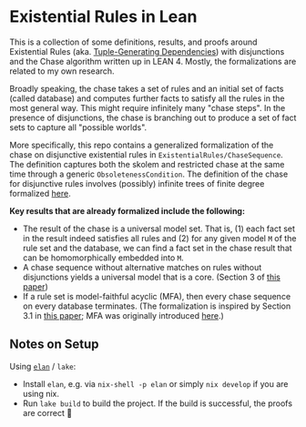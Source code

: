 # Existential Rules in Lean

This is a collection of some definitions, results, and proofs around
Existential Rules (aka. [Tuple-Generating Dependencies](https://en.wikipedia.org/wiki/Tuple-generating_dependency)) with disjunctions
and the Chase algorithm
written up in LEAN 4.
Mostly, the formalizations are related to my own research.

Broadly speaking, the chase takes a set of rules and an initial set of facts (called database) and computes further facts to satisfy all the rules in the most general way.
This might require infinitely many "chase steps". In the presence of disjunctions, the chase is branching out to produce a set of fact sets to capture all "possible worlds".

More specifically, this repo contains a generalized formalization of the chase on disjunctive existential rules in `ExistentialRules/ChaseSequence`.
The definition captures both the skolem and restricted chase at the same time through a generic `ObsoletenessCondition`.
The definition of the chase for disjunctive rules involves (possibly) infinite trees of finite degree formalized [here](https://github.com/monsterkrampe/Possibly-Infinite-Trees).

**Key results that are already formalized include the following:**
- The result of the chase is a universal model set. That is, (1) each fact set in the result indeed satisfies all rules and (2) for any given model `M` of the rule set and the database, we can find a fact set in the chase result that can be homomorphically embedded into `M`.
- A chase sequence without alternative matches on rules without disjunctions yields a universal model that is a core. (Section 3 of [this paper](https://iccl.inf.tu-dresden.de/web/Inproceedings3249))
- If a rule set is model-faithful acyclic (MFA), then every chase sequence on every database terminates. (The formalization is inspired by Section 3.1 in [this paper](https://iccl.inf.tu-dresden.de/web/Inproceedings3348); MFA was originally introduced [here](https://arxiv.org/abs/1406.4110).)

## Notes on Setup

Using [`elan`](https://github.com/leanprover/elan) / `lake`:

- Install `elan`, e.g. via `nix-shell -p elan` or simply `nix develop` if you are using nix.
- Run `lake build` to build the project. If the build is successful, the proofs are correct :tada:

